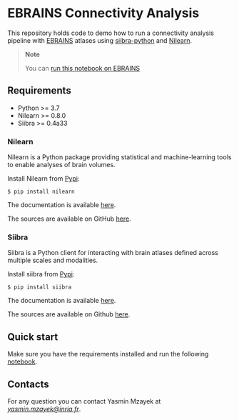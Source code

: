 # EBRAINS Connectivity Analysis

This repository holds code to demo how to run a connectivity analysis pipeline with [EBRAINS](https://ebrains.eu/) atlases using [siibra-python](https://siibra-python.readthedocs.io) and [Nilearn](http://nilearn.github.io/index.html).

> **Note**
> 
> You can [run this notebook on EBRAINS](https://lab.ebrains.eu/hub/user-redirect/git-pull?repo=https%3A%2F%2Fgithub.com%2Fymzayek%2FEBRAINS-Connectivity-Analysis.git&urlpath=tree%2FEBRAINS-Connectivity-Analysis.git%2FNotebooks/connectivity-analysis-pipeline.ipynb&branch=siibra-v0.4)

## Requirements

- Python >= 3.7
- Nilearn >= 0.8.0
- Siibra >= 0.4a33

### Nilearn

Nilearn is a Python package providing statistical and machine-learning tools to enable analyses of brain volumes.

Install Nilearn from [Pypi](https://pypi.org/project/nilearn):

```
$ pip install nilearn
```

The documentation is available [here](https://nilearn.github.io/stable/index.html).

The sources are available on GitHub [here](https://github.com/nilearn/nilearn).

### Siibra

Siibra is a Python client for interacting with brain atlases defined across multiple scales and modalities. 

Install siibra from [Pypi](https://pypi.org/project/siibra/):

```
$ pip install siibra
```

The documentation is available [here](https://siibra-python.readthedocs.io/en/latest/?badge=latest).

The sources are available on Github [here](https://github.com/FZJ-INM1-BDA/siibra-python).

## Quick start

Make sure you have the requirements installed and run the following [notebook](https://github.com/ymzayek/EBRAINS-Connectivity-Analysis/blob/main/Notebooks/connectivity-analysis-pipeline.ipynb).

## Contacts

For any question you can contact Yasmin Mzayek at *yasmin.mzayek@inria.fr*.
